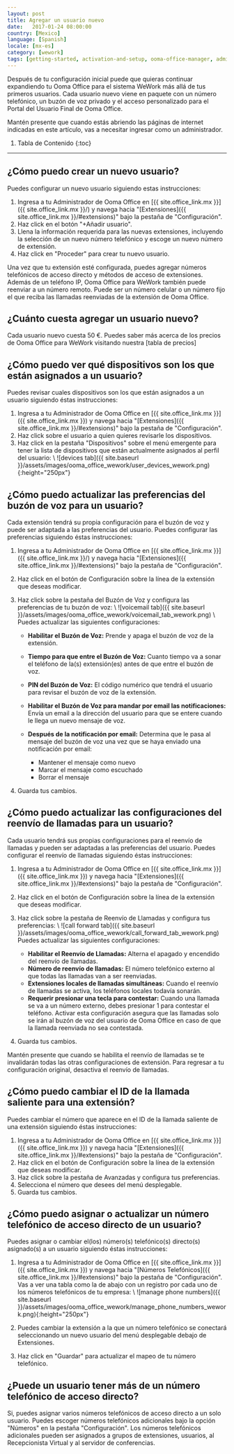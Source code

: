 ```yaml
---
layout: post
title: Agregar un usuario nuevo
date:   2017-01-24 08:00:00
country: [Mexico]
language: [Spanish]
locale: [mx-es]
category: [wework]
tags: [getting-started, activation-and-setup, ooma-office-manager, admin-features, user-management, wework]
---
```


Después de tu configuración inicial puede que quieras continuar expandiendo tu Ooma Office para el sistema WeWork más allá de tus primeros usuarios. Cada usuario nuevo viene en paquete con un número telefónico, un buzón de voz privado y el acceso personalizado para el Portal del Usuario Final de Ooma Office.

Mantén presente que cuando estás abriendo las páginas de internet indicadas en este artículo, vas a necesitar ingresar como un administrador.

1. Tabla de Contenido
{:toc}
* * *

## ¿Cómo puedo crear un nuevo usuario?

Puedes configurar un nuevo usuario siguiendo estas instrucciones:

1. Ingresa a tu Administrador de Ooma Office en [{{ site.office_link.mx }}]({{ site.office_link.mx }}/) y navega hacia "[Extensiones]({{ site.office_link.mx }}/#extensions)" bajo la pestaña de "Configuración".
2. Haz click en el botón "+Añadir usuario".
3. Llena la información requerida para las nuevas extensiones, incluyendo la selección de un nuevo número telefónico y escoge un nuevo número de extensión.
4. Haz click en "Proceder" para crear tu nuevo usuario.

Una vez que tu extensión esté configurada, puedes agregar números telefónicos de acceso directo y métodos de acceso de extensiones. Además de un teléfono IP, Ooma Office para WeWork también puede reenviar a un número remoto. Puede ser un número celular o un número fijo el que reciba las llamadas reenviadas de la extensión de Ooma Office.

## ¿Cuánto cuesta agregar un usuario nuevo?

Cada usuario nuevo cuesta 50 €. Puedes saber más acerca de los precios de Ooma Office para WeWork visitando nuestra [tabla de precios]

## ¿Cómo puedo ver qué dispositivos son los que están asignados a un usuario?

Puedes revisar cuales dispositivos son los que están asignados a un usuario siguiendo éstas instrucciones:

1. Ingresa a tu Administrador de Ooma Office en [{{ site.office_link.mx }}]({{ site.office_link.mx }}) y navega hacia "[Extensiones]({{ site.office_link.mx }}/#extensions)" bajo la pestaña de "Configuración".
2. Haz click sobre el usuario a quien quieres revisarle los dispositivos.
3. Haz click en la pestaña "Dispositivos" sobre el menú emergente para tener la lista de dispositivos que están actualmente asignados al perfil del usuario: \\
   ![devices tab]({{ site.baseurl }}/assets/images/ooma_office_wework/user_devices_wework.png){:height="250px"}

## ¿Cómo puedo actualizar las preferencias del buzón de voz para un usuario?

Cada extensión tendrá su propia configuración para el buzón de voz y puede ser adaptada a las preferencias del usuario. Puedes configurar las preferencias siguiendo éstas instrucciones:

1. Ingresa a tu Administrador de Ooma Office en [{{ site.office_link.mx }}]({{ site.office_link.mx }}/) y navega hacia "[Extensiones]({{ site.office_link.mx }}/#extensions)" bajo la pestaña de "Configuración".
2. Haz click en el botón de Configuración sobre la línea de la extensión que deseas modificar.
3. Haz click sobre la pestaña del Buzón de Voz y configura las preferencias de tu buzón de voz: \\
   ![voicemail tab]({{ site.baseurl }}/assets/images/ooma_office_wework/voicemail_tab_wework.png)
   \\
   Puedes actualizar las siguientes configuraciones:

   * **Habilitar el Buzón de Voz:** Prende y apaga el buzón de voz de la extensión.
   * **Tiempo para que entre el Buzón de Voz:** Cuanto tiempo va a sonar el teléfono de la(s) extensión(es) antes de que entre el buzón de voz.
   * **PIN del Buzón de Voz:** El código numérico que tendrá el usuario para revisar el buzón de voz de la extensión.
   * **Habilitar el Buzón de Voz para mandar por email las notificaciones:** Envía un email a la dirección del usuario para que se entere cuando le llega un nuevo mensaje de voz.
   * **Después de la notificación por email:** Determina que le pasa al mensaje del buzón de voz una vez que se haya enviado una notificación por email:
      
      * Mantener el mensaje como nuevo
      * Marcar el mensaje como escuchado
      * Borrar el mensaje

4. Guarda tus cambios.

## ¿Cómo puedo actualizar las configuraciones del reenvío de llamadas para un usuario?

Cada usuario tendrá sus propias configuraciones para el reenvío de llamadas y pueden ser adaptadas a las preferencias del usuario. Puedes configurar el reenvío de llamadas siguiendo éstas instrucciones:

1. Ingresa a tu Administrador de Ooma Office en [{{ site.office_link.mx }}]({{ site.office_link.mx }}) y navega hacia "[Extensiones]({{ site.office_link.mx }}/#extensions)" bajo la pestaña de "Configuración".
2. Haz click en el botón de Configuración sobre la línea de la extensión que deseas modificar.
3. Haz click sobre la pestaña de Reenvío de Llamadas y configura tus preferencias: \\
   ![call forward tab]({{ site.baseurl }}/assets/images/ooma_office_wework/call_forward_tab_wework.png)
   Puedes actualizar las siguientes configuraciones:

   * **Habilitar el Reenvío de Llamadas:** Alterna el apagado y encendido del reenvío de llamadas.
   * **Número de reenvío de llamadas:** El número telefónico externo al que todas las llamadas van a ser reenviadas.
   * **Extensiones locales de llamadas simultáneas:** Cuando el reenvío de llamadas se activa, los teléfonos locales todavía sonarán.
   * **Requerir presionar una tecla para contestar:** Cuando una llamada se va a un número externo, debes presionar 1 para contestar el teléfono. Activar esta configuración asegura que las llamadas solo se irán al buzón de voz del usuario de Ooma Office en caso de que la llamada reenviada no sea contestada.

4. Guarda tus cambios.

Mantén presente que cuando se habilita el reenvío de llamadas se te invalidarán todas las otras configuraciones de extensión. Para regresar a tu configuración original, desactiva el reenvío de llamadas.

## ¿Cómo puedo cambiar el ID de la llamada saliente para una extensión?

Puedes cambiar el número que aparece en el ID de la llamada saliente de una extensión siguiendo éstas instrucciones:

1. Ingresa a tu Administrador de Ooma Office en [{{ site.office_link.mx }}]({{ site.office_link.mx }}) y navega hacia "[Extensiones]({{ site.office_link.mx }}/#extensions)" bajo la pestaña de "Configuración".
2. Haz click en el botón de Configuración sobre la línea de la extensión que deseas modificar.
3. Haz click sobre la pestaña de Avanzadas y configura tus preferencias.
4. Selecciona el número que desees del menú desplegable.
5. Guarda tus cambios.

## ¿Cómo puedo asignar o actualizar un número telefónico de acceso directo de un usuario?

Puedes asignar o cambiar el(los) número(s) telefónico(s) directo(s) asignado(s) a un usuario siguiendo éstas instrucciones:

1. Ingresa a tu Administrador de Ooma Office en [{{ site.office_link.mx }}]({{ site.office_link.mx }}) y navega hacia "[Números Telefónicos]({{ site.office_link.mx }}/#extensions)" bajo la pestaña de "Configuración". Vas a ver una tabla como la de abajo con un registro por cada uno de los números telefónicos de tu empresa: \\
   ![manage phone numbers]({{ site.baseurl }}/assets/images/ooma_office_wework/manage_phone_numbers_wework.png){:height="250px"}

2. Puedes cambiar la extensión a la que un número telefónico se conectará seleccionando un nuevo usuario del menú desplegable debajo de Extensiones.
3. Haz click en "Guardar" para actualizar el mapeo de tu número telefónico.

## ¿Puede un usuario tener más de un número telefónico de acceso directo?

Si, puedes asignar varios números telefónicos de acceso directo a un solo usuario. Puedes escoger números telefónicos adicionales bajo la opción "Números" en la pestaña "Configuración". Los números telefónicos adicionales pueden ser asignados a grupos de extensiones, usuarios, al Recepcionista Virtual y al servidor de conferencias.

